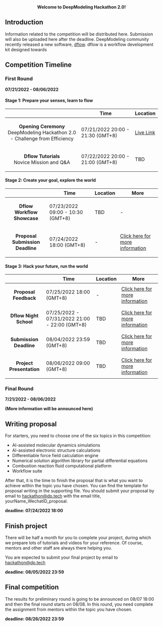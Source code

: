 <p align="center"> <strong> Welcome to DeepModeling Hackathon 2.0!</strong> </p>

## Introduction 
Information related to the competition will be distributed here. Submission will also be uploaded here after the deadline.
DeepModeling community recently released a new software, [dflow](https://github.com/deepmodeling/dflow). dflow is a workflow development kit designed towards 

## Competition Timeline

### First Round 
**07/21/2022 - 08/06/2022**
#### Stage 1: Prepare your senses, learn to flow
|  | Time | Location |
|---|---|---|
| <p align="center"> **Opening Ceremony** <br> DeepModeling Hackathon 2.0 - Challenge from Efficiency | 07/21/2022 20:00 - 21:30 (GMT+8) | [Live Link](https://t.bilibili.com/684492052057030712?spm_id_from=444.41.0.0) |
| <p align="center"> **Dflow Tutorials** <br> Novice Mission and Q&A | 07/22/2022 20:00 - 21:00 (GMT+8) | TBD |
  
#### Stage 2: Create your goal, explore the world
|  | Time | Location | More | 
|---|---|---|---|
| <p align="center"> **Dflow Workflow Showcase** | 07/23/2022 09:00 - 10:30 (GMT+8) | TBD | - |
|  <p align="center"> **Proposal Submission Deadline** | 07/24/2022 18:00 (GMT+8) | - | [Click here for more information]()|

#### Stage 3: Hack your future, run the world 
|  | Time | Location | More |
|---|---|---|---|
| <p align="center"> **Proposal Feedback** | 07/25/2022 18:00 (GMT+8) | - | [Click here for more information]() |
| <p align="center"> **Dflow Night School** | 07/25/2022 - 07/31/2022 21:00 - 22:00 (GMT+8) | TBD | [Click here for more information]() |
| <p align="center"> **Submission Deadline** | 08/04/2022 23:59 (GMT+8) | TBD | [Click here for more information]() |
| <p align="center"> **Project Presentation** | 08/06/2022 09:00 (GMT+8) | TBD | [Click here for more information]() |

### Final Round 
**7/21/2022 - 08/06/2022**

**(More information will be announced here)**

## Writing proposal
For starters, you need to choose one of the six topics in this competition:
- AI-assisted molecular dynamics simulations
- AI-assisted electronic structure calculations
- Differentiable force field calculation engine
- Numerical solution algorithm library for partial differential equations
- Combustion reaction fluid computational platform
- Workflow suite

After that, it is the time to finish the proposal that is what you want to achieve within the topic you have chosen. You can find the template for proposal writing in the supporting file. You should submit your proposal by email to hackathon@dp.tech with the email title, yourName_WechatID_proposal.

**deadline: 07/24/2022 18:00**

## Finish project
There will be half a month for you to complete your project, during which we prepare lots of tutorials and videos for your reference. Of course, mentors and other staff are always there helping you.

You are expected to submit your final project by email to hackathon@dp.tech

**deadline: 08/05/2022 23:59**

## Final competition
The results for preliminary round is going to be announced on 08/07 18:00 and then the final round starts on 08/08. In this round, you need complete the assignment from mentors within the topic you have chosen. 

**deadline: 08/26/2022 23:59**
